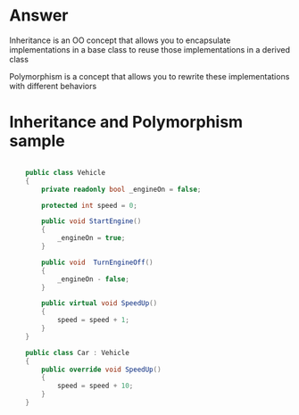 # Answer

Inheritance is an OO concept that allows you to encapsulate implementations in a base class to reuse those implementations in a derived class

Polymorphism is a concept that allows you to rewrite these implementations with different behaviors


# Inheritance and Polymorphism sample

```csharp

    public class Vehicle
    {
        private readonly bool _engineOn = false;

        protected int speed = 0;

        public void StartEngine()
        {
            _engineOn = true;
        }

        public void  TurnEngineOff() 
        {
            _engineOn - false;
        }

        public virtual void SpeedUp()
        {
            speed = speed + 1;
        }
    }

    public class Car : Vehicle
    {   
        public override void SpeedUp()
        {
            speed = speed + 10;
        }
    }
```